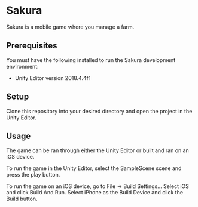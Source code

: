 # Sakura
Sakura is a mobile game where you manage a farm.

## Prerequisites
You must have the following installed to run the Sakura development environment:
* Unity Editor version 2018.4.4f1

## Setup
Clone this repository into your desired directory and open the project in the 
Unity Editor.

## Usage
The game can be ran through either the Unity Editor or built and ran on an iOS 
device.

To run the game in the Unity Editor, select the SampleScene scene and press the 
play button.

To run the game on an iOS device, go to File -> Build Settings... Select iOS 
and click Build And Run. Select iPhone as the Build Device and click the Build 
button.
